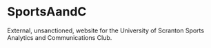 # SportsAandC
External, unsanctioned, website for the University of Scranton Sports Analytics and Communications Club.
